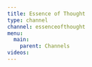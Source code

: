 ```yaml
---
title: Essence of Thought
type: channel
channel: essenceofthought
menu:
  main:
    parent: Channels
videos:
---
```

